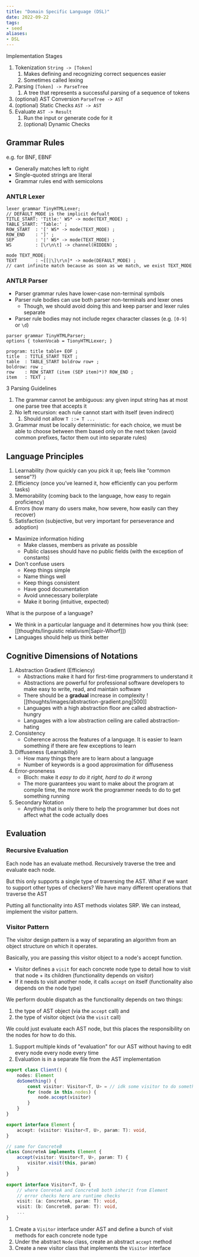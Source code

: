 ```yaml
---
title: "Domain Specific Language (DSL)"
date: 2022-09-22
tags:
- seed
aliases:
- DSL
---
```


Implementation Stages
1. Tokenization `String -> [Token]`
	1. Makes defining and recognizing correct sequences easier
	2. Sometimes called lexing
2. Parsing `[Token] -> ParseTree`
	1. A tree that represents a successful parsing of a sequence of tokens
3. (optional) AST Conversion `ParseTree -> AST`
4. (optional) Static Checks `AST -> AST`
6. Evaluate `AST -> Result`
	1. Run the input or generate code for it
	2. (optional) Dynamic Checks

## Grammar Rules
e.g. for BNF, EBNF

- Generally matches left to right
- Single-quoted strings are literal
- Grammar rules end with semicolons

### ANTLR Lexer
```antlr
lexer grammar TinyHTMLLexer;
// DEFAULT_MODE is the implicit defualt
TITLE_START: 'Title:' WS* -> mode(TEXT_MODE) ;
TABLE_START: 'Table:' ;
ROW_START  : '[' WS* -> mode(TEXT_MODE) ;
ROW_END    : ']' ;
SEP        : '|' WS* -> mode(TEXT_MODE) ;
WS         : [\r\n\t] -> channel(HIDDEN) ;

mode TEXT_MODE;
TEXT       : ~[[|\]\r\n]* -> mode(DEFAULT_MODE) ;
// cant infinite match because as soon as we match, we exist TEXT_MODE
```

### ANTLR Parser
- Parser grammar rules have lower-case non-terminal symbols
- Parser rule bodies can use both parser non-terminals and lexer ones
	- Though, we should avoid doing this and keep parser and lexer rules separate
- Parser rule bodies may not include regex character classes (e.g. `[0-9]` or `\d`)

```antlr
parser grammar TinyHTMLParser;
options { tokenVocab = TionyHTMLLexer; }

program: title table+ EOF ;
title  : TITLE_START TEXT ;
table  : TABLE_START boldrow row+ ;
boldrow: row ;
row    : ROW_START (item (SEP item)*)? ROW_END ;
item   : TEXT ;
```

3 Parsing Guidelines
1. The grammar cannot be ambiguous: any given input string has at most one parse tree that accepts it
2. No left recursion: each rule cannot start with itself (even indirect)
	1. Should not allow `T ::= T ...`
3. Grammar must be locally deterministic: for each choice, we must be able to choose between them based only on the next token (avoid common prefixes, factor them out into separate rules)


## Language Principles
1.  Learnability (how quickly can you pick it up; feels like “common sense”?)
2.  Efficiency (once you’ve learned it, how efficiently can you perform tasks)
3.  Memorability (coming back to the language, how easy to regain proficiency)
4.  Errors (how many do users make, how severe, how easily can they recover)
5.  Satisfaction (subjective, but very important for perseverance and adoption)

- Maximize information hiding
	- Make classes, members as private as possible
	- Public classes should have no public fields (with the exception of constants)
- Don't confuse users
	- Keep things simple
	- Name things well
	- Keep things consistent
	- Have good documentation
	- Avoid unnecessary boilerplate
	- Make it boring (intuitive, expected)

What is the purpose of a language?
- We think in a particular language and it determines how you think (see: [[thoughts/linguistic relativism|Sapir-Whorf]])
- Languages should help us think better

## Cognitive Dimensions of Notations
1. Abstraction Gradient (Efficiency)
	- Abstractions make it hard for first-time programmers to understand it
	- Abstractions are powerful for professional software developers to make easy to write, read, and maintain software
	- There should be a **gradual** increase in complexity ![[thoughts/images/abstraction-gradient.png|500]]
	- Languages with a high abstraction floor are called abstraction-hungry
	- Languages with a low abstraction ceiling are called abstraction-hating
2. Consistency
	- Coherence across the features of a language. It is easier to learn something if there are few exceptions to learn
3. Diffuseness (Learnability)
	- How many things there are to learn about a language
	- Number of keywords is a good approximation for diffuseness
4. Error-proneness
	- Bloch: make it *easy to do it right, hard to do it wrong*
	- The more guarantees you want to make about the program at compile time, the more work the programmer needs to do to get something running
5. Secondary Notation
	- Anything that is only there to help the programmer but does not affect what the code actually does

## Evaluation
### Recursive Evaluation
Each node has an evaluate method. Recursively traverse the tree and evaluate each node.

But this only supports a single type of traversing the AST. What if we want to support other types of checkers? We have many different operations that traverse the AST

Putting all functionality into AST methods violates SRP. We can instead, implement the visitor pattern.

### Visitor Pattern
The visitor design pattern is a way of separating an algorithm from an object structure on which it operates.

Basically, you are passing this visitor object to a node's accept function.
- Visitor defines a `visit` for each concrete node type to detail how to visit that node + its children (functionality depends on visitor)
- If it needs to visit another node, it calls `accept` on itself (functionality also depends on the node type)

We perform double dispatch as the functionality depends on two things:
1. the type of AST object (via the `accept` call) and
2. the type of visitor object (via the `visit` call)

We could just evaluate each AST node, but this places the responsibility on the nodes for how to do this.

1. Support multiple kinds of "evaluation" for our AST without having to edit every node every node every time
2. Evaluation is in a separate file from the AST implementation

```typescript
export class Client() {
	nodes: Element
	doSomething() {
		const visitor: Visitor<T, U> = // idk some visitor to do something
		for (node in this.nodes) {
			node.accept(visitor)
		}
	}
}

export interface Element {
	accept: (visitor: Visitor<T, U>, param: T): void,
}

// same for ConcreteB
class ConcreteA implements Element {
	accept(visitor: Visitor<T, U>, param: T) {
		visitor.visit(this, param)
	}
}

export interface Visitor<T, U> {
	// where ConreteA and ConcreteB both inherit from Element
	// error checks here are runtime checks
	visit: (a: ConcreteA, param: T): void,
	visit: (b: ConcreteB, param: T): void,
	...
}
```

1. Create a `Visitor` interface under AST and define a bunch of visit methods for each concrete node type
2. Under the abstract `Node` class, create an abstract `accept` method
3. Create a new visitor class that implements the `Visitor` interface